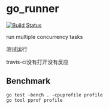 # go_runner

[![Build Status](https://www.travis-ci.org/26huitailang/go-runner.svg?branch=master)](https://www.travis-ci.org/26huitailang/go-runner)

run multiple concurrency tasks

测试运行

travis-ci没有打开没有反应

## Benchmark

    go test -bench . -cpuprofile profile
    go tool pprof profile

